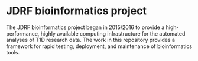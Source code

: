 # JDRF bioinformatics project #

The JDRF bioinformatics project began in 2015/2016 to provide a high-performance, highly available computing infrastructure for the automated analyses of T1D research data.  The work in this repository provides a framework for rapid testing, deployment, and maintenance of bioinformatics tools.
 
